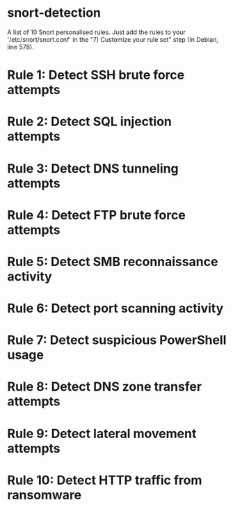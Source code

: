 # snort-detection
A list of 10 Snort personalised rules.
Just add the rules to your '/etc/snort/snort.conf' in the "7) Customize your rule set" step (In Debian, line 578).


# Rule 1: Detect SSH brute force attempts
# Rule 2: Detect SQL injection attempts
# Rule 3: Detect DNS tunneling attempts
# Rule 4: Detect FTP brute force attempts
# Rule 5: Detect SMB reconnaissance activity
# Rule 6: Detect port scanning activity
# Rule 7: Detect suspicious PowerShell usage
# Rule 8: Detect DNS zone transfer attempts
# Rule 9: Detect lateral movement attempts
# Rule 10: Detect HTTP traffic from ransomware
